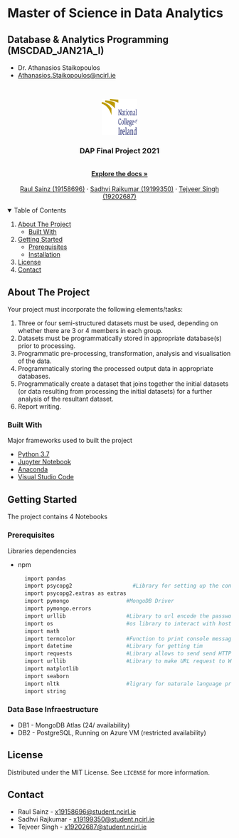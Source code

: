 # Master of Science in Data Analytics
## Database & Analytics Programming (MSCDAD_JAN21A_I)
* Dr. Athanasios Staikopoulos
* Athanasios.Staikopoulos@ncirl.ie

<!-- PROJECT LOGO -->
<br />
<p align="center">
  <a href="https://www.ncirl.ie">
    <img src="Resources/images/NCIRL-logo.png" alt="Logo" width="80" height="80">
  </a>

  <h3 align="center">DAP Final Project 2021</h3>

  <p align="center">
    <br />
    <a href="https://github.com/raulsainz/MSCDA-JAN01A-DAP"><strong>Explore the docs »</strong></a>
    <br />
    <br />
    <a href="https://github.com/raulsainz">Raul Sainz (19158696)</a>
    ·
    <a href="https://github.com/sadhvidubey22">Sadhvi Rajkumar (19199350)</a>
    ·
    <a href="https://github.com/tejveersinghgoraya">Tejveer Singh (19202687)</a>
  </p>
</p>



<!-- TABLE OF CONTENTS -->
<details open="open">
  <summary>Table of Contents</summary>
  <ol>
    <li>
      <a href="#about-the-project">About The Project</a>
      <ul>
        <li><a href="#built-with">Built With</a></li>
      </ul>
    </li>
    <li>
      <a href="#getting-started">Getting Started</a>
      <ul>
        <li><a href="#prerequisites">Prerequisites</a></li>
        <li><a href="#Running VM Instances">Installation</a></li>
      </ul>
    </li>
    <li><a href="#license">License</a></li>
    <li><a href="#contact">Contact</a></li>
  </ol>
</details>



<!-- ABOUT THE PROJECT -->
## About The Project

Your project must incorporate the following elements/tasks:
1. Three or four semi-structured datasets must be used, depending on whether there are 3 or 4
members in each group.
2. Datasets must be programmatically stored in appropriate database(s) prior to processing.
3. Programmatic pre-processing, transformation, analysis and visualisation of the data.
4. Programmatically storing the processed output data in appropriate databases.
5. Programmatically create a dataset that joins together the initial datasets (or data resulting
from processing the initial datasets) for a further analysis of the resultant dataset.
6. Report writing.

### Built With

Major frameworks used to built the project
* [Python 3.7](https://www.python.org)
* [Jupyter Notebook](https://jupyter.org)
* [Anaconda](https://www.anaconda.com)
* [Visual Studio Code](https://code.visualstudio.com)



<!-- GETTING STARTED -->
## Getting Started

The project contains 4 Notebooks

### Prerequisites

Libraries dependencies
* npm
  ```sh
    import pandas
    import psycopg2                   #Library for setting up the connection to PostgreSQL
    import psycopg2.extras as extras 
    import pymongo                  #MongoDB Driver
    import pymongo.errors 
    import urllib                   #Library to url encode the password
    import os                       #os library to interact with host OS
    import math
    import termcolor                #Function to print console message with colors
    import datetime                 #Library for getting tim
    import requests                 #Library allows to send send HTTP requests
    import urllib                   #Library to make URL request to Wikipedia API
    import matplotlib
    import seaborn
    import nltk                     #ligrary for naturale language processing
    import string
  ```
### Data Base Infraestructure
* DB1 - MongoDB Atlas (24/ availability)
* DB2 - PostgreSQL, Running on Azure VM (restricted availability)

<!-- LICENSE -->
## License

Distributed under the MIT License. See `LICENSE` for more information.

## Contact
* Raul Sainz - x19158696@student.ncirl.ie
* Sadhvi Rajkumar - x19199350@student.ncirl.ie
* Tejveer Singh - x19202687@student.ncirl.ie
